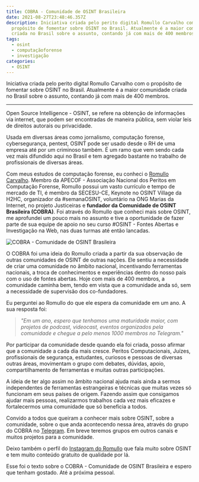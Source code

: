```yaml
---
title: COBRA - Comunidade de OSINT Brasileira
date: 2021-08-27T23:48:46.357Z
description: Iniciativa criada pelo perito digital Romullo Carvalho com o
  propósito de fomentar sobre OSINT no Brasil. Atualmente é a maior comunidade
  criada no Brasil sobre o assunto, contando já com mais de 400 membros.
tags:
  - osint
  - computaçãoforense
  - investigação
categories:
  - OSINT
---
```

Iniciativa criada pelo perito digital Romullo Carvalho com o propósito de fomentar sobre OSINT no Brasil. Atualmente é a maior comunidade criada no Brasil sobre o assunto, contando já com mais de 400 membros.

<!--more-->

- - -

Open Source Intelligence - OSINT, se refere na obtenção de informações via internet, que podem ser encontradas de maneira pública, sem violar leis de direitos autorais ou privacidade.

Usada em diversas áreas como jornalismo, computação forense, cybersegurança, pentest, OSINT pode ser usado desde o RH de uma empresa até por um criminoso também. É um ramo que vem sendo cada vez mais difundido aqui no Brasil e tem agregado bastante no trabalho de profissionais de diversas áreas.

Com meus estudos de computação forense, eu conheci o [Romullo Carvalho](https://www.linkedin.com/in/romullo-carvalho/ "LinkedIn - Romullo Carvalho"). Membro da APECOF - Associação Nacional dos Peritos em Computação Forense, Romullo possui um vasto currículo e tempo de mercado de TI, é membro da SECESU-CE, Keynote no OSINT Village da H2HC, organizador da #semanaOSINT, voluntário na ONG Marias da Internet, no projeto Justiceiras e **fundador da Comunidade de OSINT Brasileira (COBRA)**. Foi através do Romullo que conheci mais sobre OSINT, me aprofundei um pouco mais no assunto e tive a oportunidade de fazer parte de sua equipe de apoio no seu curso #OSINT - Fontes Abertas e Investigação na Web, nas duas turmas até então lancadas.

![COBRA - Comunidade de OSINT Brasileira](/img/b6f2c9d62d27009c152f6c182feb7a67.png "COBRA")

O COBRA foi uma ideia do Romullo criada a partir da sua observação de outras comunidades de OSINT de outras nações. Ele sentiu a necessidade de criar uma comunidade no âmbito nacional, incentivando ferramentas nacionais, a troca de conhecimentos e experiências dentro do nosso país com o uso de fontes abertas. Hoje com mais de 400 membros, a comunidade caminha bem, tendo em vista que a comunidade anda só, sem a necessidade de supervisão dos co-fundadores.

Eu perguntei ao Romullo do que ele espera da comunidade em um ano. A sua resposta foi:

> *"Em um ano, espero que tenhamos uma maturidade maior, com projetos de podcast, videocast, eventos organizados pela comunidade e chegue a pelo menos 1000 membros no Telegram."*

Por participar da comunidade desde quando ela foi criada, posso afirmar que a comunidade a cada dia mais cresce. Peritos Computacionais, Juízes, profissionais de segurança, estudantes, curiosos e pessoas de diversas outras áreas, movimentam o grupo com debates, dúvidas, apoio, compartilhamento de ferramentas e muitas outras participações.

A ideia de ter algo assim no âmbito nacional ajuda mais ainda a sermos independentes de ferramentas estrangeiras e técnicas que muitas vezes só funcionam em seus países de origem. Fazendo assim que consigamos ajudar mais pessoas, realizarmos trabalhos cada vez mais eficazes e fortalecermos uma comunidade que só beneficia a todos.

Convido a todos que queiram a conhecer mais  sobre OSINT, sobre a comunidade, sobre o que anda acontecendo nessa área, através do grupo do COBRA no [Telegram](https://t.me/cobra_OSINT "COBRA - Comunidade de OSINT Brasileira"). Em breve teremos grupos em outros canais e muitos projetos para a comunidade.

Deixo também o perfil do [Instagram do Romullo](https://www.instagram.com/rcperitodigital/ "@rcperitodigital") que fala muito sobre OSINT e tem muito conteúdo gratuito de qualidade por lá.

Esse foi o texto sobre o COBRA - Comunidade de OSINT Brasileira e espero que tenham gostado. Até a próxima pessoal.
